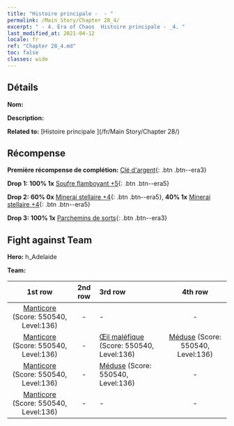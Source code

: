 ```yaml
---
title: "Histoire principale -  - "
permalink: /Main Story/Chapter 28_4/
excerpt: " - 4. Era of Chaos  Histoire principale - _4. "
last_modified_at: 2021-04-12
locale: fr
ref: "Chapter 28_4.md"
toc: false
classes: wide
---
```


## Détails

 **Nom:** 

 **Description:** 

 **Related to:** [Histoire principale ](/fr/Main Story/Chapter 28/)

## Récompense

 **Première récompense de complétion:** [Clé d'argent](/fr/Items/con_693/){: .btn .btn--era3}

 **Drop 1:** **100% 1x** [Soufre flamboyant +5](/fr/Items/mat_99/){: .btn .btn--era5}

 **Drop 2:** **60% 0x** [Minerai stellaire +4](/fr/Items/mat_89/){: .btn .btn--era5}, **40% 1x** [Minerai stellaire +4](/fr/Items/mat_89/){: .btn .btn--era5}

 **Drop 3:** **100% 1x** [Parchemins de sorts](/fr/Items/con_694/){: .btn .btn--era3}


## Fight against Team
 **Hero:** h_Adelaide

 **Team:**


  | 1st row | 2nd row | 3rd row | 4th row |
  |:----:|:----:|:----|:----:|
  | [Manticore](/fr/units/Manticore/) (Score: 550540, Level:136)  | - | - | - |
  | [Manticore](/fr/units/Manticore/) (Score: 550540, Level:136)  | - | [Œil maléfique](/fr/units/Beholder/) (Score: 550540, Level:136)  | [Méduse](/fr/units/Medusa/) (Score: 550540, Level:136)  |
  | [Manticore](/fr/units/Manticore/) (Score: 550540, Level:136)  | - | [Méduse](/fr/units/Medusa/) (Score: 550540, Level:136)  | - |
  | [Manticore](/fr/units/Manticore/) (Score: 550540, Level:136)  | - | - | - |


